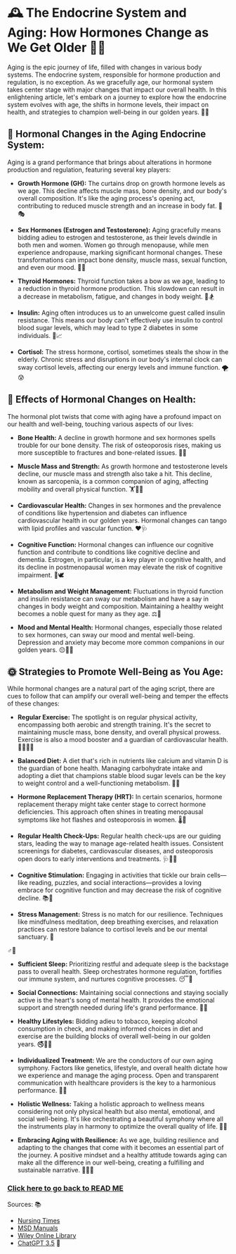 # 🕰️ The Endocrine System and Aging: How Hormones Change as We Get Older 🧓🦠

Aging is the epic journey of life, filled with changes in various body systems. The endocrine system, responsible for hormone production and regulation, is no exception. As we gracefully age, our hormonal system takes center stage with major changes that impact our overall health. In this enlightening article, let's embark on a journey to explore how the endocrine system evolves with age, the shifts in hormone levels, their impact on health, and strategies to champion well-being in our golden years. 🌅💪

## 🌟 Hormonal Changes in the Aging Endocrine System:

Aging is a grand performance that brings about alterations in hormone production and regulation, featuring several key players:

- **Growth Hormone (GH):** The curtains drop on growth hormone levels as we age. This decline affects muscle mass, bone density, and our body's overall composition. It's like the aging process's opening act, contributing to reduced muscle strength and an increase in body fat. 💪🎭

- **Sex Hormones (Estrogen and Testosterone):** Aging gracefully means bidding adieu to estrogen and testosterone, as their levels dwindle in both men and women. Women go through menopause, while men experience andropause, marking significant hormonal changes. These transformations can impact bone density, muscle mass, sexual function, and even our mood. 🌹💔

- **Thyroid Hormones:** Thyroid function takes a bow as we age, leading to a reduction in thyroid hormone production. This slowdown can result in a decrease in metabolism, fatigue, and changes in body weight. 🦋🏂

- **Insulin:** Aging often introduces us to an unwelcome guest called insulin resistance. This means our body can't effectively use insulin to control blood sugar levels, which may lead to type 2 diabetes in some individuals. 🍰📈

- **Cortisol:** The stress hormone, cortisol, sometimes steals the show in the elderly. Chronic stress and disruptions in our body's internal clock can sway cortisol levels, affecting our energy levels and immune function. 🌪️😰

## 💼 Effects of Hormonal Changes on Health:

The hormonal plot twists that come with aging have a profound impact on our health and well-being, touching various aspects of our lives:

- **Bone Health:** A decline in growth hormone and sex hormones spells trouble for our bone density. The risk of osteoporosis rises, making us more susceptible to fractures and bone-related issues. 🦴🤕

- **Muscle Mass and Strength:** As growth hormone and testosterone levels decline, our muscle mass and strength also take a hit. This decline, known as sarcopenia, is a common companion of aging, affecting mobility and overall physical function. 🏋️🤸‍♂️

- **Cardiovascular Health:** Changes in sex hormones and the prevalence of conditions like hypertension and diabetes can influence cardiovascular health in our golden years. Hormonal changes can tango with lipid profiles and vascular function. ❤️🩺

- **Cognitive Function:** Hormonal changes can influence our cognitive function and contribute to conditions like cognitive decline and dementia. Estrogen, in particular, is a key player in cognitive health, and its decline in postmenopausal women may elevate the risk of cognitive impairment. 🧠🕊️

- **Metabolism and Weight Management:** Fluctuations in thyroid function and insulin resistance can sway our metabolism and have a say in changes in body weight and composition. Maintaining a healthy weight becomes a noble quest for many as they age. ⚖️🥗

- **Mood and Mental Health:** Hormonal changes, especially those related to sex hormones, can sway our mood and mental well-being. Depression and anxiety may become more common companions in our golden years. 😔🧘‍♀️

## 🌞 Strategies to Promote Well-Being as You Age:

While hormonal changes are a natural part of the aging script, there are cues to follow that can amplify our overall well-being and temper the effects of these changes:

- **Regular Exercise:** The spotlight is on regular physical activity, encompassing both aerobic and strength training. It's the secret to maintaining muscle mass, bone density, and overall physical prowess. Exercise is also a mood booster and a guardian of cardiovascular health. 🏋️‍♀️🤸‍♂️

- **Balanced Diet:** A diet that's rich in nutrients like calcium and vitamin D is the guardian of bone health. Managing carbohydrate intake and adopting a diet that champions stable blood sugar levels can be the key to weight control and a well-functioning metabolism. 🥦🥛

- **Hormone Replacement Therapy (HRT):** In certain scenarios, hormone replacement therapy might take center stage to correct hormone deficiencies. This approach often shines in treating menopausal symptoms like hot flashes and osteoporosis in women. 🌡️👩

- **Regular Health Check-Ups:** Regular health check-ups are our guiding stars, leading the way to manage age-related health issues. Consistent screenings for diabetes, cardiovascular diseases, and osteoporosis open doors to early interventions and treatments. 🩺👨‍⚕️

- **Cognitive Stimulation:** Engaging in activities that tickle our brain cells—like reading, puzzles, and social interactions—provides a loving embrace for cognitive function and may decrease the risk of cognitive decline. 📚🧩

- **Stress Management:** Stress is no match for our resilience. Techniques like mindfulness meditation, deep breathing exercises, and relaxation practices can restore balance to cortisol levels and be our mental sanctuary. 🧘

‍♂️🌼

- **Sufficient Sleep:** Prioritizing restful and adequate sleep is the backstage pass to overall health. Sleep orchestrates hormone regulation, fortifies our immune system, and nurtures cognitive processes. 😴🛌

- **Social Connections:** Maintaining social connections and staying socially active is the heart's song of mental health. It provides the emotional support and strength needed during life's grand performance. 👭🎶

- **Healthy Lifestyles:** Bidding adieu to tobacco, keeping alcohol consumption in check, and making informed choices in diet and exercise are the building blocks of overall well-being in our golden years. 🚭🍷🥗

- **Individualized Treatment:** We are the conductors of our own aging symphony. Factors like genetics, lifestyle, and overall health dictate how we experience and manage the aging process. Open and transparent communication with healthcare providers is the key to a harmonious performance. 🎻🤝

- **Holistic Wellness:** Taking a holistic approach to wellness means considering not only physical health but also mental, emotional, and social well-being. It's like orchestrating a beautiful symphony where all the instruments play in harmony to optimize the overall quality of life. 🌈🎶

- **Embracing Aging with Resilience:** As we age, building resilience and adapting to the changes that come with it becomes an essential part of the journey. A positive mindset and a healthy attitude towards aging can make all the difference in our well-being, creating a fulfilling and sustainable narrative. 🌟👵👴

### [Click here to go back to READ ME](README.md)
Sources: 📚
- [Nursing Times](https://www.nursingtimes.net/roles/older-people-nurses-roles/anatomy-and-physiology-of-ageing-7-the-endocrine-system-31-07-2017/#:~:text=Like%20all%20other%20body%20systems,show%20increases%20in%20blood%20glucose.)
- [MSD Manuals](https://www.msdmanuals.com/home/hormonal-and-metabolic-disorders/biology-of-the-endocrine-system/effects-of-aging-on-the-endocrine-system)
- [Wiley Online Library](https://pathsocjournals.onlinelibrary.wiley.com/doi/pdf/10.1002/path.2110)
- [ChatGPT 3.5](https://chat.openai.com/) 💬
